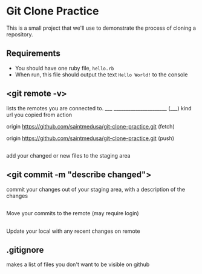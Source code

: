 # Git Clone Practice

This is a small project that we'll use to demonstrate the process of cloning a repository.

## Requirements

- You should have one ruby file, `hello.rb`
- When run, this file should output the text `Hello World!` to the console

## <git remote -v>
lists the remotes you are connected to. 
___   ______________________    (___)
kind  url you copied from       action

origin	https://github.com/saintmedusa/git-clone-practice.git (fetch)

origin	https://github.com/saintmedusa/git-clone-practice.git (push)

## <git add>
add your changed or new files to the staging area

## <git commit -m "describe changed">
commit your changes out of your staging area, with a description of the changes

## <git push>
Move your commits to the remote (may require login)

## <git pull>
Update your local with any recent changes on remote

## .gitignore
makes a list of files you don't want to be visible on github
